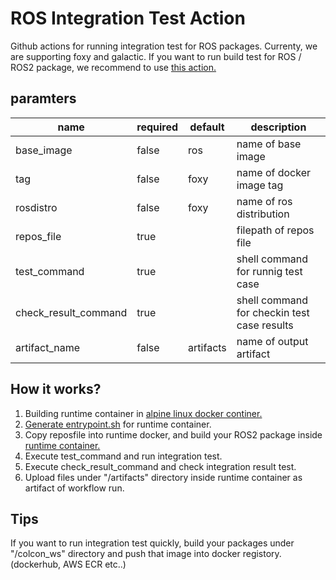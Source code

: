 # ROS Integration Test Action

Github actions for running integration test for ROS packages.
Currenty, we are supporting foxy and galactic.
If you want to run build test for ROS / ROS2 package, we recommend to use [this action.](https://github.com/ros-tooling/action-ros-ci)

## paramters

|         name         | required |  default  |                 description                 |
| -------------------- | -------- | --------- | ------------------------------------------- |
| base_image           | false    | ros       | name of base image                          |
| tag                  | false    | foxy      | name of docker image tag                    |
| rosdistro            | false    | foxy      | name of ros distribution                    |
| repos_file           | true     |           | filepath of repos file                      |
| test_command         | true     |           | shell command for runnig test case          |
| check_result_command | true     |           | shell command for checkin test case results |
| artifact_name        | false    | artifacts | name of output artifact                     |

## How it works?
1. Building runtime container in [alpine linux docker continer.](https://github.com/OUXT-Polaris/ros-integration-test-action/blob/master/Dockerfile)
2. [Generate entrypoint.sh](https://github.com/OUXT-Polaris/ros-integration-test-action/blob/9a03c72fb53a3bc18d815470dfc78bdfbae32d09/entrypoint.sh#L12) for runtime container.
3. Copy reposfile into runtime docker, and build your ROS2 package inside [runtime container.](https://github.com/OUXT-Polaris/ros-integration-test-action/blob/master/runtime_image/Dockerfile)
4. Execute test_command and run integration test.
5. Execute check_result_command and check integration result test.
6. Upload files under "/artifacts" directory inside runtime container as artifact of workflow run.

## Tips
If you want to run integration test quickly, build your packages under "/colcon_ws" directory and push that image into docker registory. (dockerhub, AWS ECR etc..)
